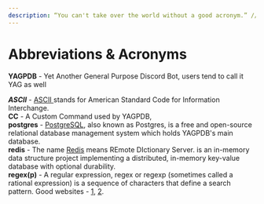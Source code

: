 ```yaml
---
description: “You can't take over the world without a good acronym.” // C.S. Woolley
---
```


# Abbreviations & Acronyms

**YAGPDB** - Yet Another General Purpose Discord Bot, users tend to call it YAG as well  
  
_**ASCII**_ - [ASCII ](https://ascii.cl/)stands for American Standard Code for Information Interchange.  
**CC** - A Custom Command used by YAGPDB,  
**postgres** - [PostgreSQL](https://www.postgresql.org/), also known as Postgres, is a free and open-source relational database management system which holds YAGPDB's main database.  
**redis** - The name [Redis](https://github.com/antirez/redis) means REmote DIctionary Server.  is an in-memory data structure project implementing a distributed, in-memory key-value database with optional durability.  
**regex\(p\)** -  A regular expression, regex or regexp \(sometimes called a rational expression\) is a sequence of characters that define a search pattern. Good websites - [1](http://www.regular-expressions.info/), [2](https://regex101.com/?flavor=golang).

